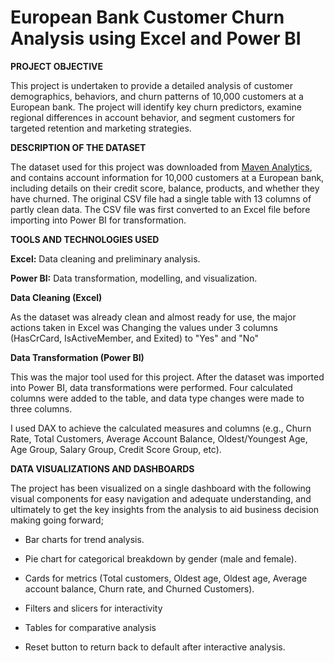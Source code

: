 # European Bank Customer Churn Analysis using Excel and Power BI
**PROJECT OBJECTIVE**

This project is undertaken to provide a detailed analysis of customer demographics, behaviors, and churn patterns of 10,000 customers at a European bank. The project will identify key churn predictors, examine regional differences in account behavior, and segment customers for targeted retention and marketing strategies.

**DESCRIPTION OF THE DATASET**

The dataset used for this project was downloaded from [Maven Analytics](https://mavenanalytics.io/data-playground?order=date_added%2Cdesc&search=bank), and contains account information for 10,000 customers at a European bank, including details on their credit score, balance, products, and whether they have churned. The original CSV file had a single table with 13 columns of partly clean data. The CSV file was first converted to an Excel file before importing into Power BI for transformation. 


**TOOLS AND TECHNOLOGIES USED**

**Excel:** Data cleaning and preliminary analysis.

**Power BI:** Data transformation, modelling, and visualization.

**Data Cleaning (Excel)**

As the dataset was already clean and almost ready for use, the major actions taken in Excel was Changing the values under 3 columns (HasCrCard, IsActiveMember, and Exited) to "Yes" and "No"

**Data Transformation (Power BI)**

This was the major tool used for this project. After the dataset was imported into Power BI, data transformations were performed. Four calculated columns were added to the table, and data type changes were made to three columns.

I used DAX to achieve the calculated measures and columns (e.g., Churn Rate, Total Customers, Average Account Balance, Oldest/Youngest Age, Age Group, Salary Group, Credit Score Group, etc).

**DATA VISUALIZATIONS AND DASHBOARDS**

The project has been visualized on a single dashboard with the following visual components for easy navigation and adequate understanding, and ultimately to get the key insights from the analysis to aid business decision making going forward;

* Bar charts for trend analysis.

* Pie chart for categorical breakdown by gender (male and female).

* Cards for metrics (Total customers, Oldest age, Oldest age, Average account balance, Churn rate, and Churned Customers).

* Filters and slicers for interactivity

* Tables for comparative analysis

* Reset button to return back to default after interactive analysis.
